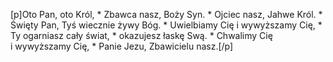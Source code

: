 [p]Oto Pan, oto Król, * Zbawca nasz, Boży Syn. * Ojciec nasz, Jahwe Król. * Święty Pan, Tyś wiecznie żywy Bóg. * Uwielbiamy Cię i wywyższamy Cię, * Ty ogarniasz cały świat, * okazujesz łaskę Swą. * Chwalimy Cię i wywyższamy Cię, * Panie Jezu, Zbawicielu nasz.[/p]